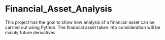 # Financial_Asset_Analysis

This project has the goal to show how analysis of a financial asset can be carried out using Python.
The financial asset taken into consideration will be mainly future derivatives.
